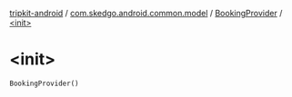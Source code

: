 [tripkit-android](../../index.md) / [com.skedgo.android.common.model](../index.md) / [BookingProvider](index.md) / [&lt;init&gt;](./-init-.md)

# &lt;init&gt;

`BookingProvider()`